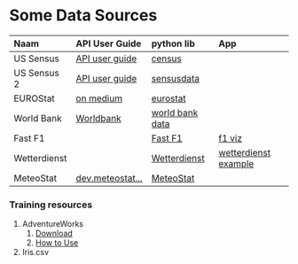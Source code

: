 # Some Data Sources

| Naam         | API User Guide                                                                                                 | python lib                                                     | App                                                                    |
| :----------- | :------------------------------------------------------------------------------------------------------------- | :------------------------------------------------------------- | :--------------------------------------------------------------------- |
| US Sensus    | [API user guide](https://www.census.gov/data/developers/guidance/api-user-guide.html)                          | [census](https://pypi.org/project/census/)                     |                                                                        |
| US Sensus 2  | [API user guide](https://www.census.gov/data/developers/guidance/api-user-guide.html)                          | [sensusdata](https://pypi.org/project/censusdata/)             |                                                                        |
| EUROStat     | [on medium](https://towardsdatascience.com/using-eurostat-statistical-data-on-europe-with-python-2d77c9b7b02b) | [eurostat](https://pypi.org/project/eurostat/)                 |                                                                        |
| World Bank   | [Worldbank](https://data.worldbank.org/)                                                                       | [world bank data](https://pypi.org/project/world-bank-data/)   |                                                                        |
| Fast F1      |                                                                                                                | [Fast F1](https://github.com/theOehrly/Fast-F1)                | [f1 viz](https://github.com/jessbuildsthings/f1-viz)                   |
| Wetterdienst |                                                                                                                | [Wetterdienst](https://wetterdienst.readthedocs.io/en/latest/) | [wetterdienst example](https://wetterdienst.readthedocs.io/en/latest/) |
| MeteoStat    | [dev.meteostat...](https://dev.meteostat.net/)                                                                 | [MeteoStat](https://pypi.org/project/meteostat/)               |                                                                        |

### Training resources

1. AdventureWorks
   1. [Download](https://learn.microsoft.com/en-us/sql/samples/adventureworks-install-configure?view=sql-server-ver16&tabs=ssms)
   2. [How to Use](https://medium.com/learning-sql/eadventureworks-database-427e59144bc0)
2. Iris.csv
